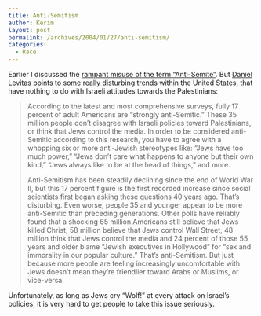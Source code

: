```yaml
---
title: Anti-Semitism
author: Kerim
layout: post
permalink: /archives/2004/01/27/anti-semitism/
categories:
  - Race
---
```

Earlier I discussed the <a href="http://test.oxus.net/archives/000311.html" onclick="_gaq.push(['_trackEvent', 'outbound-article', 'http://test.oxus.net/archives/000311.html', 'rampant misuse of the term &#8220;Anti-Semite&#8221;']);" >rampant misuse of the term &#8220;Anti-Semite&#8221;</a>. But <a href="http://www.alternet.org/print.html?StoryID=17637" onclick="_gaq.push(['_trackEvent', 'outbound-article', 'http://www.alternet.org/print.html?StoryID=17637', 'Daniel Levitas points to some really disturbing trends']);" >Daniel Levitas points to some really disturbing trends</a> within the United States, that have nothing to do with Israeli attitudes towards the Palestinians:

> According to the latest and most comprehensive surveys, fully 17 percent of adult Americans are &#8220;strongly anti-Semitic.&#8221; These 35 million people don&#8217;t disagree with Israeli policies toward Palestinians, or think that Jews control the media. In order to be considered anti-Semitic according to this research, you have to agree with a whopping six or more anti-Jewish stereotypes like: &#8220;Jews have too much power,&#8221; &#8220;Jews don&#8217;t care what happens to anyone but their own kind,&#8221; &#8220;Jews always like to be at the head of things,&#8221; and more.
> 
> Anti-Semitism has been steadily declining since the end of World War II, but this 17 percent figure is the first recorded increase since social scientists first began asking these questions 40 years ago. That&#8217;s disturbing. Even worse, people 35 and younger appear to be more anti-Semitic than preceding generations. Other polls have reliably found that a shocking 65 million Americans still believe that Jews killed Christ, 58 million believe that Jews control Wall Street, 48 million think that Jews control the media and 24 percent of those 55 years and older blame &#8220;Jewish executives in Hollywood&#8221; for &#8220;sex and immorality in our popular culture.&#8221; That&#8217;s anti-Semitism. But just because more people are feeling increasingly uncomfortable with Jews doesn&#8217;t mean they&#8217;re friendlier toward Arabs or Muslims, or vice-versa.

Unfortunately, as long as Jews cry &#8220;Wolf!&#8221; at every attack on Israel&#8217;s policies, it is very hard to get people to take this issue seriously.

